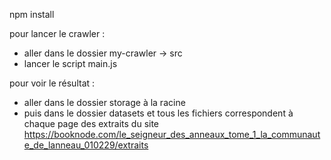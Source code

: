 npm install

pour lancer le crawler : 

- aller dans le dossier my-crawler -> src
- lancer le script main.js

pour voir le résultat : 

- aller dans le dossier storage à la racine
- puis dans le dossier datasets et tous les fichiers correspondent à chaque page des extraits du site https://booknode.com/le_seigneur_des_anneaux_tome_1_la_communaute_de_lanneau_010229/extraits
